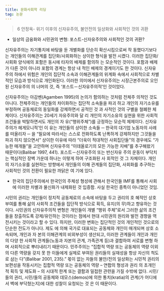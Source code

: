 ```yaml
---
title: 문화사회학 리딩
tag: 논문
---
```




> 6 안정옥- 위기 이후의 신자유주의, 불안전의 일상화와 사회적인 것의 귀환

+ 일상의 금융화와 시민권의 변형: 포스트-신자유주의와 사회적인 것의 귀환? 

 신자유주의는 자기통치에 바탕을 둔 개별화를 단순히 확산시킴으로써 작 동했다기보다는 개인들의 이해관계를 집단화/사회화하는 상이한 형식을 발전 시켰다. 이러한 집단화/사회화 양식에의 포함은 동시에 타자의 배제를 함의하 는 모순적인 것이다. 포함과 배제가 다른 것이 아니라 포함의 경계는 항상 내 적인 배제의 경계이기도 한 것이다. 신자유주의 하에서 위험은 개인의 집단적 소속과 이해관계들의 위계화 속에서 사회적으로 차별적인 모습과 방식으로 개인화된다. 이러한 의미에서 신자유주의는 시장근본주의로 오인된 신자유주의 의 너머의 것, 즉 ‘포스트－신자유주의적’인 것이었다.

신자유주의는 아감벤(Agamben 1995)의 논의가 함의하는 것처럼 전체주 의적인 것도 아니다. 전체주의는 개인들의 차이화하는 집단적 소속들을 파괴 하고 개인의 자기소유를 부정하며 공동체로의 동일화를 강제하면서 공적인 것 과 사적인 것의 구별을 철폐한 체제이다. 신자유주의는 20세기 자유주의와 달 리 개인의 자기소유의 실현을 위한 사회적 조건들을 박탈하면서도 개인의 자 유(“행위주체”)를 긍정하는 모순적 체제이다. 신자유주의가 헤게모니적’인 이 유는 개인들의 상이한 소속들 ─ 한국의 대기업 노동자의 사례를 떠올리자 ─ 을 “필요에 따라서는 스스로 전화하도록 난폭하게 강제하지만 그것들을 파괴 하지 않으면서” 상이한 이유에 따라 “더욱이 적대적인 사회집단들”의 경우에도 “가능한 매개들”을 고안하며 신자유주의 “이데올로기의 모든 가능한 지배”를 추구해왔기 때문이다(Balibar 1997, 441). 포스트－신자유주의 또는 반신자유 주의 운동이 부닥치는 핵심적인 장벽 가운데 하나는 이렇게 하여 구조화된 사 회적인 것 그 자체이다. 개인의 자기소유를 실현하는 방향에서 개인들의 이해 관계들의 집단화, 사회화를 추구하는 사회적인 것의 전환이 필요한 까닭은 여 기에 있다. 

+ 한국의 집단주의에서 한국인의 주체성 형성에 관해서 한국인들 IMF를 통해서 사회에 이러한 차별과 물신화가 내제화된 것 입증함. 사실 한국인 종특이 아니었던 것임. 

 시민의 권리는 개인들이 정치적 공동체로의 소속에 바탕을 두고 권리의 호 혜적인 상호부여를 통해 삶의 사회적 조건들을 집단적 방식으로 획득, 유지(의 무)하고 향유하는 것이다. 시민권의 신자유주의적 변형은 개인들이 개별 “행위 주체”로서 그러한 삶의 조건들을 창출하도록 강제/유인하는 것이라는 점에서 현대 시민권의 원리와 발전 경향을 역전시키는 것이라고 할 수 있다. 하지만, 이러한 변화는 집단적인 것의 개인적인 것으로의 단순한 전도가 아니다. 제도 에 의해 국가로 대표되는 공동체와 개인이 매개되며 상호 소속되며, 개인과 자 본의 이해관계의 비외부성이 생산되고, 이러한 관계들이 개인과 개인의 다양 한 사회적 관계들(노동과 자본의 관계, 가족관계 등)과 결합하여 서로를 변형 하며 사회적으로 뿌리내리기 때문이다. 민주주의는 “집합적 역량 또는 공동체의 역량 이외의 다른 역량을 갖지 못 한 이들에게 실제로 부여된 권리들의 실재성을 항상 자신의 척도로 삼는 다”(Balibar 2001, 235).” 몫이 없는 자들의 불안/전의 일상화는 시민적 권리의 보편성을 작동시키는 집합적 역량 또는 공동체의 역량 – 연합의 형성과 권리 의 초개인적 획득 및 제도화 – 의 시대적 한계 또는 결함과 밀접한 관련을 가질 수밖에 없다. 시민/들의 권리, 시민/들의 공동체와 데모스(demos)에 의한 통치(kratia)의 관계(가 어디에서 벽에 부닥쳤는지)에 대한 성찰이 요청되는 것 은 이 때문이다.

